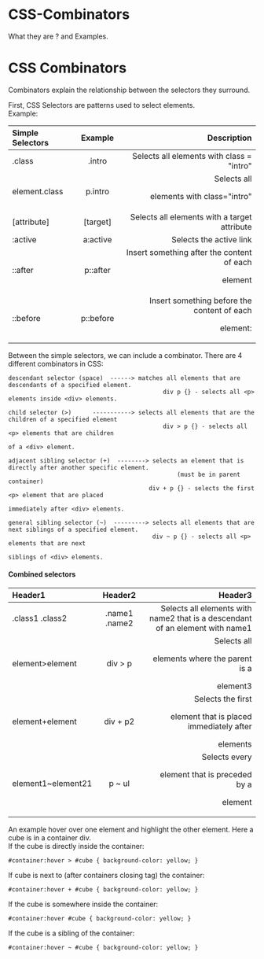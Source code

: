 # CSS-Combinators
What they are ? and Examples.

# CSS Combinators
Combinators explain the relationship between the selectors they surround.<br>


First, CSS Selectors are patterns used to select elements.<br>
    Example: <br>
    
| Simple Selectors | Example | Description                                 |
| :--------------- | :-----: | ---------------------------------------:    |
| .class  | .intro | Selects all elements with class = "intro"             |
| element.class | p.intro | Selects all <p> elements with class="intro"    |
| [attribute] | [target] | Selects all elements with a target attribute    |
| :active | a:active | Selects the active link                             |
| ::after | p::after | Insert something after the content of each <p> element |
| ::before | p::before | Insert something before the content of each <p> element: |
    
   

Between the simple selectors, we can include a combinator. There are 4 different combinators in CSS:

    descendant selector (space)  ------> matches all elements that are descendants of a specified element.
                                                div p {} - selects all <p> elements inside <div> elements.
                               
    child selector (>)      -----------> selects all elements that are the children of a specified element
                                                div > p {} - selects all <p> elements that are children 
                                                                                of a <div> element.
                               
    adjacent sibling selector (+)  --------> selects an element that is directly after another specific element.
                                                    (must be in parent container)
                                            div + p {} - selects the first <p> element that are placed
                                                                    immediately after <div> elements.
                                
    general sibling selector (~)  ---------> selects all elements that are next siblings of a specified element.
                                             div ~ p {} - selects all <p> elements that are next
                                                                     siblings of <div> elements.
                               


#### Combined selectors
| Header1 | Header2 | Header3 |
| :---- | :----: | ----: |
| .class1 .class2 | .name1 .name2 | Selects all elements with name2 that is a descendant of an element with name1 |
| element>element | div > p | Selects all <p> elements where the parent is a <div> element3 |
| element+element | div + p2 | Selects the first <p> element that is placed immediately after <div> elements |
| element1~element21 | p ~ ul | Selects every <ul> element that is preceded by a <p> element |

An example hover over one element and highlight the other element. Here a cube is in a container div. <br>
If the cube is directly inside the container:<br>

    #container:hover > #cube { background-color: yellow; }
If cube is next to (after containers closing tag) the container:<br>

    #container:hover + #cube { background-color: yellow; }
If the cube is somewhere inside the container:<br>

    #container:hover #cube { background-color: yellow; }
If the cube is a sibling of the container:<br>

    #container:hover ~ #cube { background-color: yellow; }



   

